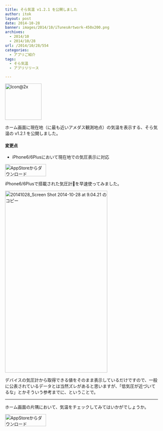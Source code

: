 ```yaml
---
title: そら気温 v1.2.1 を公開しました
author: itok
layout: post
date: 2014-10-28
banner: images/2014/10/iTunesArtwork-450x200.png
archives:
  - 2014/10
  - 2014/10/28
url: /2014/10/28/554
categories:
  - アプリご紹介
tags:
  - そら気温
  - アプリリリース

---
```

<a href="https://itunes.apple.com/jp/app/id700330781?mt=8" target="_blank"><img src="/images/2014/10/53394b992df5454fdee0c605c1cb73a2.png" alt="Icon@2x" width="120" height="120" class="alignnone size-full wp-image-474" /></a>

ホーム画面に現在地（に最も近いアメダス観測地点）の気温を表示する、そら気温の v1.2.1 を公開しました。

#### 変更点

  * iPhone6/6Plusにおいて現在地での気圧表示に対応

<a href="https://itunes.apple.com/jp/app/id700330781?mt=8" target="_blank"><img src="/images/2014/04/Download_on_the_App_Store_Badge_JP_135x40_1004.png" alt="AppStoreからダウンロード" width="135" height="40" class="alignnone size-full wp-image-58" /></a>

iPhone6/6Plusで搭載された気圧計を早速使ってみました。

[<img src="/images/2014/10/8c59997c257f46a9bd9c237f8cade56d.png" alt="20141028_Screen Shot 2014-10-28 at 9.04.21 のコピー" width="337" height="600" class="alignnone size-full wp-image-555" />](/images/2014/10/8c59997c257f46a9bd9c237f8cade56d.png)

デバイスの気圧計から取得できる値をそのまま表示しているだけですので、一般に公表されているデータとは当然ズレがあると思いますが、「低気圧が近づいてるな」とかそういう参考までに、ということで。

* * *

ホーム画面の片隅において、気温をチェックしてみてはいかがでしょうか。

<a href="https://itunes.apple.com/jp/app/id700330781?mt=8" target="_blank"><img src="/images/2014/04/Download_on_the_App_Store_Badge_JP_135x40_1004.png" alt="AppStoreからダウンロード" width="135" height="40" class="alignnone size-full wp-image-58" /></a>